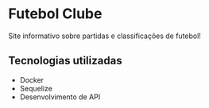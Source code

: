 # Futebol Clube

Site informativo sobre partidas e classificações de futebol!

## Tecnologias utilizadas
- Docker
- Sequelize
- Desenvolvimento de API

